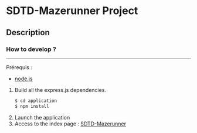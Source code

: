 # SDTD-Mazerunner Project

## Description

### How to develop ?

---

Prérequis :
- [node.js](https://nodejs.org/en/)

1. Build all the express.js dependencies.
    ```bash
    $ cd application
    $ npm install
    ```
2. Launch the application
3. Access to the index page :
    [SDTD-Mazerunner](http://localhost:3000/)